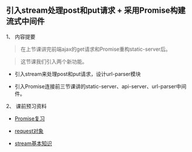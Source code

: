 
## 引入stream处理post和put请求 + 采用Promise构建流式中间件

1、 内容提要

> 在上节课讲完前端ajax的get请求和Promise重构static-server后。

> 这节课我们引入两个新功能。

- 引入stream来处理post和put请求，设计url-parser模块

- 引入Promise连接前三节课讲的static-server、api-server、url-parser中间件。



2、 课前预习资料

- [Promise复习](https://developer.mozilla.org/zh-CN/docs/Web/JavaScript/Reference/Global_Objects/Promise)

- [request对象](https://github.com/nodejs/node/blob/master/doc/api/http.md#class-httpincomingmessage)

- [stream基本知识](https://github.com/nodejs/node/blob/master/doc/api/stream.md#stream_class_stream_readable)